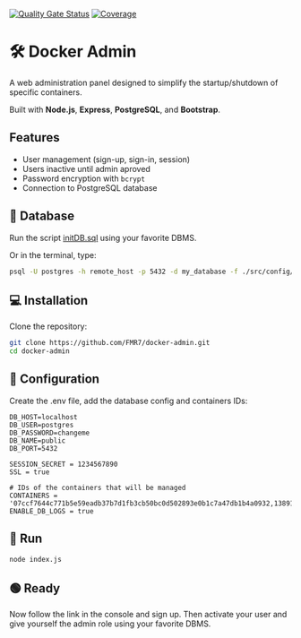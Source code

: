 [![Quality Gate Status](http://82.165.142.21:9000/api/project_badges/measure?project=docker-admin&metric=alert_status&token=sqb_6715fe38e59635b1d4ad3f4d5f8c53502582f8d6)](http://82.165.142.21:9000/dashboard?id=docker-admin)
[![Coverage](http://82.165.142.21:9000/api/project_badges/measure?project=docker-admin&metric=coverage&token=sqb_6715fe38e59635b1d4ad3f4d5f8c53502582f8d6)](http://82.165.142.21:9000/dashboard?id=docker-admin)
# 🛠️ Docker Admin

A web administration panel designed to simplify the startup/shutdown of specific containers.

Built with **Node.js**, **Express**, **PostgreSQL**, and **Bootstrap**.

## Features
- User management (sign-up, sign-in, session)
- Users inactive until admin aproved
- Password encryption with `bcrypt`
- Connection to PostgreSQL database

## 🐘 Database
Run the script [initDB.sql](https://raw.githubusercontent.com/FMR7/docker-admin/refs/heads/master/src/config/initDB.sql) using your favorite DBMS.

Or in the terminal, type:
```bash
psql -U postgres -h remote_host -p 5432 -d my_database -f ./src/config/initDB.sql
```

## 💻 Installation
Clone the repository:
```bash
git clone https://github.com/FMR7/docker-admin.git
cd docker-admin
```

## 🔧 Configuration
Create the .env file, add the database config and containers IDs:
```env
DB_HOST=localhost
DB_USER=postgres
DB_PASSWORD=changeme
DB_NAME=public
DB_PORT=5432

SESSION_SECRET = 1234567890
SSL = true

# IDs of the containers that will be managed
CONTAINERS = '07ccf7644c771b5e59eadb37b7d1fb3cb50bc0d502893e0b1c7a47db1b4a0932,13891f9cd5204912f44f64d684849640725dd4f3a8638434f9467c566b304f05'
ENABLE_DB_LOGS = true
```

## 🚀 Run
```bash
node index.js
```

## 🟢 Ready
Now follow the link in the console and sign up.
Then activate your user and give yourself the admin role using your favorite DBMS.



